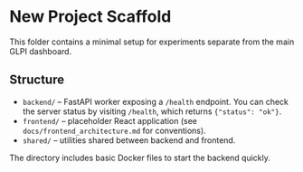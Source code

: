 # New Project Scaffold

This folder contains a minimal setup for experiments separate from the main GLPI dashboard.

## Structure

- `backend/` – FastAPI worker exposing a `/health` endpoint.
  You can check the server status by visiting `/health`, which returns
  `{"status": "ok"}`.
- `frontend/` – placeholder React application (see `docs/frontend_architecture.md` for conventions).
- `shared/` – utilities shared between backend and frontend.

The directory includes basic Docker files to start the backend quickly.
